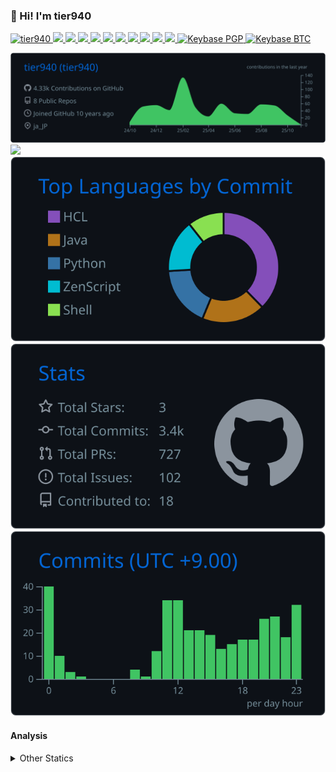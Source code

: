 ### 👋 Hi! I'm tier940

<p align="left"> 
  <a href="https://github.com/tier940/tier940/">
    <img src="https://komarev.com/ghpvc/?username=tier940" alt="tier940" />
  </a>
  <a href="http://twitter.com/tier940">
    <img height="20" src="https://img.shields.io/twitter/follow/tier940?label=Twitter&logo=twitter&style=flat" />
  </a>
  <a href="https://github.com/tier940">
    <img height="20" src="https://img.shields.io/github/followers/tier940?label=follow&logo=github&style=flat" />
  </a>
  <a href="https://www.reddit.com/user/tier940">
    <img height="20" src="https://img.shields.io/reddit/user-karma/combined/tier940?label=Reddit&logo=reddit&style=flat" />
  </a>
  <a href="https://stackoverflow.com/users/17317833/tier940">
    <img height="20" src="https://img.shields.io/stackexchange/stackoverflow/r/17317833?label=StackOverflow&logo=stack-overflow&style=flat" />
  </a>
  <a href="https://zenn.dev/tier940">
    <img height="20" src="https://zenn.badge.nikaera.com/s/tier940/likes" />
  </a>
  <a href="https://zenn.dev/tier940">
    <img height="20" src="https://zenn.badge.nikaera.com/s/tier940/followers" />
  </a>
  <a href="https://zenn.dev/tier940">
    <img height="20" src="https://zenn.badge.nikaera.com/s/tier940/articles" />
  </a>
  <a href="http://qiita.com/tier940">
    <img height="20" src="https://qiita-badge.apiapi.app/s/tier940/posts.svg" />
  </a>
  <a href="http://qiita.com/tier940">
    <img height="20" src="https://qiita-badge.apiapi.app/s/tier940/contributions.svg" />
  </a>
  <a href="https://github.com/tier940/tier940/">
    <img height="20" src="https://github.com/tier940/tier940/actions/workflows/main.yml/badge.svg" />
  </a>
  <a href="https://keybase.io/tier940">
    <img alt="Keybase PGP" src="https://img.shields.io/keybase/pgp/tier940">
  </a>
  <a href="https://keybase.io/tier940">
    <img alt="Keybase BTC" src="https://img.shields.io/keybase/btc/tier940">
  </a>
</p>

[![](https://raw.githubusercontent.com/tier940/tier940/main/profile-summary-card-output/github_dark/0-profile-details.svg)](https://github.com/vn7n24fzkq/github-profile-summary-cards)
[![](https://raw.githubusercontent.com/tier940/tier940/main/profile-summary-card-output/github_dark/1-repos-per-language.svg)](https://github.com/vn7n24fzkq/github-profile-summary-cards) [![](https://raw.githubusercontent.com/tier940/tier940/main/profile-summary-card-output/github_dark/2-most-commit-language.svg)](https://github.com/vn7n24fzkq/github-profile-summary-cards)
[![](https://raw.githubusercontent.com/tier940/tier940/main/profile-summary-card-output/github_dark/3-stats.svg)](https://github.com/vn7n24fzkq/github-profile-summary-cards) [![](https://raw.githubusercontent.com/tier940/tier940/main/profile-summary-card-output/github_dark/4-productive-time.svg)](https://github.com/vn7n24fzkq/github-profile-summary-cards)


#### Analysis
<!-- <img height="150" src="https://github.com/tier940/tier940/blob/master/images/stat.svg" alt="Alternative Text"/> -->

<details>
  <summary>Other Statics</summary>
  <!--START_SECTION:waka-->
![Code Time](http://img.shields.io/badge/Code%20Time-4%2C862%20hrs%2017%20mins-blue)

**🐱 My GitHub Data** 

> 📦 42.4 kB Used in GitHub's Storage 
 > 
> 💼 Opted to Hire
 > 
> 📜 12 Public Repositories 
 > 
> 🔑 6 Private Repositories 
 > 
**I'm an Early 🐤** 

```text
🌞 Morning                3341 commits        ████░░░░░░░░░░░░░░░░░░░░░   16.88 % 
🌆 Daytime                7098 commits        █████████░░░░░░░░░░░░░░░░   35.86 % 
🌃 Evening                7305 commits        █████████░░░░░░░░░░░░░░░░   36.91 % 
🌙 Night                  2047 commits        ███░░░░░░░░░░░░░░░░░░░░░░   10.34 % 
```
📅 **I'm Most Productive on Sunday** 

```text
Monday                   2075 commits        ███░░░░░░░░░░░░░░░░░░░░░░   10.48 % 
Tuesday                  3140 commits        ████░░░░░░░░░░░░░░░░░░░░░   15.87 % 
Wednesday                2541 commits        ███░░░░░░░░░░░░░░░░░░░░░░   12.84 % 
Thursday                 1903 commits        ██░░░░░░░░░░░░░░░░░░░░░░░   09.62 % 
Friday                   2816 commits        ████░░░░░░░░░░░░░░░░░░░░░   14.23 % 
Saturday                 3631 commits        █████░░░░░░░░░░░░░░░░░░░░   18.35 % 
Sunday                   3685 commits        █████░░░░░░░░░░░░░░░░░░░░   18.62 % 
```


📊 **This Week I Spent My Time On** 

```text
🕑︎ Time Zone: Asia/Tokyo

💬 Programming Languages: 
Other                    34 hrs 40 mins      ████████████████████░░░░░   81.22 % 
YAML                     5 hrs 43 mins       ███░░░░░░░░░░░░░░░░░░░░░░   13.41 % 
Markdown                 36 mins             ░░░░░░░░░░░░░░░░░░░░░░░░░   01.44 % 
Go                       34 mins             ░░░░░░░░░░░░░░░░░░░░░░░░░   01.35 % 
Docker                   32 mins             ░░░░░░░░░░░░░░░░░░░░░░░░░   01.29 % 

🔥 Editors: 
Edge                     36 hrs 11 mins      █████████████████████░░░░   84.81 % 
VS Code                  4 hrs 17 mins       ███░░░░░░░░░░░░░░░░░░░░░░   10.07 % 
Chrome                   2 hrs 5 mins        █░░░░░░░░░░░░░░░░░░░░░░░░   04.89 % 
IntelliJ IDEA            5 mins              ░░░░░░░░░░░░░░░░░░░░░░░░░   00.23 % 

💻 Operating System: 
Windows                  36 hrs 2 mins       █████████████████████░░░░   84.43 % 
Linux                    4 hrs 22 mins       ███░░░░░░░░░░░░░░░░░░░░░░   10.23 % 
Unknown OS               1 hr 59 mins        █░░░░░░░░░░░░░░░░░░░░░░░░   04.68 % 
Mac                      16 mins             ░░░░░░░░░░░░░░░░░░░░░░░░░   00.65 % 
```

**I Mostly Code in Java** 

```text
Java                     17 repos            █████████████░░░░░░░░░░░░   53.12 % 
ZenScript                3 repos             ██░░░░░░░░░░░░░░░░░░░░░░░   09.38 % 
Shell                    2 repos             ██░░░░░░░░░░░░░░░░░░░░░░░   06.25 % 
Python                   2 repos             ██░░░░░░░░░░░░░░░░░░░░░░░   06.25 % 
HTML                     1 repo              █░░░░░░░░░░░░░░░░░░░░░░░░   03.12 % 
```



**Timeline**

![Lines of Code chart](https://raw.githubusercontent.com/tier940/tier940/main/assets/bar_graph.png)


 Last Updated on 02/12/2024 01:05:03 UTC
<!--END_SECTION:waka-->
</details>

